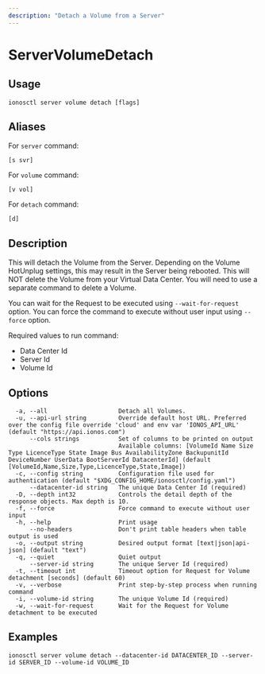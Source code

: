 ```yaml
---
description: "Detach a Volume from a Server"
---
```


# ServerVolumeDetach

## Usage

```text
ionosctl server volume detach [flags]
```

## Aliases

For `server` command:

```text
[s svr]
```

For `volume` command:

```text
[v vol]
```

For `detach` command:

```text
[d]
```

## Description

This will detach the Volume from the Server. Depending on the Volume HotUnplug settings, this may result in the Server being rebooted. This will NOT delete the Volume from your Virtual Data Center. You will need to use a separate command to delete a Volume.

You can wait for the Request to be executed using `--wait-for-request` option. You can force the command to execute without user input using `--force` option.

Required values to run command:

* Data Center Id
* Server Id
* Volume Id

## Options

```text
  -a, --all                    Detach all Volumes.
  -u, --api-url string         Override default host URL. Preferred over the config file override 'cloud' and env var 'IONOS_API_URL' (default "https://api.ionos.com")
      --cols strings           Set of columns to be printed on output 
                               Available columns: [VolumeId Name Size Type LicenceType State Image Bus AvailabilityZone BackupunitId DeviceNumber UserData BootServerId DatacenterId] (default [VolumeId,Name,Size,Type,LicenceType,State,Image])
  -c, --config string          Configuration file used for authentication (default "$XDG_CONFIG_HOME/ionosctl/config.yaml")
      --datacenter-id string   The unique Data Center Id (required)
  -D, --depth int32            Controls the detail depth of the response objects. Max depth is 10.
  -f, --force                  Force command to execute without user input
  -h, --help                   Print usage
      --no-headers             Don't print table headers when table output is used
  -o, --output string          Desired output format [text|json|api-json] (default "text")
  -q, --quiet                  Quiet output
      --server-id string       The unique Server Id (required)
  -t, --timeout int            Timeout option for Request for Volume detachment [seconds] (default 60)
  -v, --verbose                Print step-by-step process when running command
  -i, --volume-id string       The unique Volume Id (required)
  -w, --wait-for-request       Wait for the Request for Volume detachment to be executed
```

## Examples

```text
ionosctl server volume detach --datacenter-id DATACENTER_ID --server-id SERVER_ID --volume-id VOLUME_ID
```

